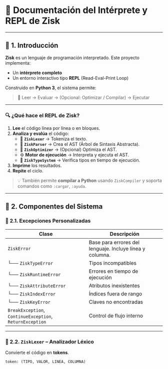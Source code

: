 # 🧠 Documentación del Intérprete y REPL de **Zisk**

---

## 📌 1. Introducción

**Zisk** es un lenguaje de programación interpretado. Este proyecto implementa:

- Un **intérprete completo**
- Un entorno interactivo tipo **REPL** (Read-Eval-Print Loop)

Construido en **Python 3**, el sistema permite:

> 🔁 Leer → Evaluar → (Opcional: Optimizar / Compilar) → Ejecutar

---

### 🔍 ¿Qué hace el REPL de Zisk?

1. **Lee** el código línea por línea o en bloques.
2. **Analiza y evalúa** el código:
   - 🧱 **`ZiskLexer`** → Tokeniza el texto.
   - 🌲 **`ZiskParser`** → Crea el AST (Árbol de Sintaxis Abstracta).
   - 🔧 **`ZiskOptimizer`** → (Opcional) Optimiza el AST.
   - ⚙️ **Motor de ejecución** → Interpreta y ejecuta el AST.
   - 🧬 **`ZiskTypeSystem`** → Verifica tipos en tiempo de ejecución.
3. **Imprime** los resultados.
4. **Repite** el ciclo.

> 💡 También permite **compilar a Python** usando `ZiskCompiler` y soporta comandos como `:cargar`, `:ayuda`.

---

## 🧩 2. Componentes del Sistema

### 🛑 2.1. Excepciones Personalizadas

| Clase | Descripción |
|-------|-------------|
| `ZiskError` | Base para errores del lenguaje. Incluye línea y columna. |
| └── `ZiskTypeError` | Tipos incompatibles |
| └── `ZiskRuntimeError` | Errores en tiempo de ejecución |
| └── `ZiskAttributeError` | Atributos inexistentes |
| └── `ZiskIndexError` | Índices fuera de rango |
| └── `ZiskKeyError` | Claves no encontradas |
| `BreakException`, `ContinueException`, `ReturnException` | Control de flujo interno |

---

### 🧾 2.2. `ZiskLexer` – Analizador Léxico

Convierte el código en **tokens**.

```python
token: (TIPO, VALOR, LINEA, COLUMNA)
